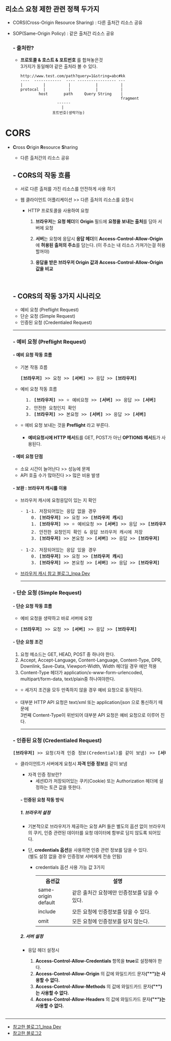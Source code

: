 ## 리소스 요청 제한 관련 정책 두가지

- CORS(Cross-Origin Resource Sharing) : 다른 출처간 리소스 공유
- SOP(Same-Origin Policy) : 같은 출처간 리소스 공유

  ### - 출처란?

  - <b>프로토콜 & 호스트 & 포트번호</b> 를 합쳐놓은것
    <br>3가지가 동일해야 같은 출처라 볼 수 있다.

    ```
    http://www.test.com/path?query=1&string=abc#kk
    ----  ------------  ---- ----------------- ---
    |         |          |           |          |
    protocal  |          |           |          |
            host       path     Query String    |
                                                fragment
                    ------
                      |
                  포트번호(생략가능)
    ```

# CORS

- <b>C</b>ross <b>O</b>rigin <b>R</b>esource <b>S</b>haring

  - 다른 출처간의 리소스 공유

  ## - CORS의 작동 흐름

  - 서로 다른 출처를 가진 리소스를 안전하게 사용 하기

  - 웹 클라이언트 어플리케이션 >> 다른 출처의 리소스를 요청시

    - HTTP 프로토콜을 사용하여 요청

      1. <b>브라우저</b>는 <b>요청 헤더</b>의 <b>Origin</b> 필드에 <b>요청을 보내는 출처</b>를 담아 서버에 요청

      2. <b>서버</b>는 요청에 응답시 <b>응답 헤더</b>의 <b>Access-Control-Allow-Origin</b>에 <b>허용된 출처의 주소</b>를 담는다. (이 주소는 내 리소스 가져가는걸 허용할꺼야)

      3. <b>응답을 받은 브라우저 Origin 값과 Access-Control-Allow-Origin 값을 비교</b>

  <br>

  ## - CORS의 작동 3가지 시나리오

  - 예비 요청 (Preflight Request)
  - 단순 요청 (Simple Request)
  - 인증된 요청 (Credentialed Request)

  <hr>

  ### - 예비 요청 (Preflight Request)

  #### - 예비 요청 작동 흐름

  - 기본 작동 흐름
      <pre><b>[브라우저]</b> >> 요청 >> <b>[서버]</b> >> 응답 >> <b>[브라우저]</b></pre>

  - 예비 요청 작동 흐름

      <pre>
      1. <b>[브라우저]</b> >> ⭐️ 예비요청 >> <b>[서버]</b> >> 응답 >> <b>[서버]</b>
      2. 안전한 요청인지 확인
      3. <b>[브라우저]</b> >> 본요청 >> <b>[서버]</b> >> 응답 >> <b>[서버]</b></pre>

  - ⭐️ 예비 요청 보내는 것을 <b>Preflight</b> 라고 부른다.

    - <b>예비요청시에 HTTP 메서드</b>를 GET, POST가 아닌 <b>OPTIONS 메서드</b>가 사용된다.

  #### - 예비 요청 단점

  - 소요 시간이 늘어난다 >> 성능에 문제
  - API 호출 수가 많아진다 >> 많은 비용 발생

  #### - 보완 : 브라우저 캐시를 이용

  - 브라우저 캐시에 요청응답이 있는 지 확인
    <pre>
    - 1-1. 저장되어있는 응답 없을 경우
        0. <b>[브라우저]</b> >> 요청 >> <b>[브라우저 캐시]</b>
        1. <b>[브라우저]</b> >> ⭐️ 예비요청 >> <b>[서버]</b> >> 응답 >> <b>[브라우저]</b>
        2. 안전한 요청인지 확인 & 응답 브라우저 캐시에 저장
        3. <b>[브라우저]</b> >> 본요청 >> <b>[서버]</b> >> 응답 >> <b>[브라우저]</b>
    
    - 1-2. 저장되어있는 응답 있을 경우
        0. <b>[브라우저]</b> >> 요청 >> <b>[브라우저 캐시]</b>
        3. <b>[브라우저]</b> >> 본요청 >> <b>[서버]</b> >> 응답 >> <b>[브라우저]</b>
    </pre>

  - [브라우저 캐시 참고 블로그\_Inpa Dev](https://inpa.tistory.com/entry/HTTP-%F0%9F%8C%90-%EC%9B%B9-%EB%B8%8C%EB%9D%BC%EC%9A%B0%EC%A0%80%EC%9D%98-%EC%BA%90%EC%8B%9C-%EC%A0%84%EB%9E%B5-Cache-Headers-%EB%8B%A4%EB%A3%A8%EA%B8%B0)

    <hr>

  ### - 단순 요청 (Simple Request)

  #### - 단순 요청 작동 흐름

  - 예비 요청을 생략하고 바로 서버에 요청
  - <pre><b>[브라우저]</b> >> 요청 >> <b>[서버]</b> >> 응답 >> <b>[브라우저]</b></pre>

  #### - 단순 요청 조건

  1. 요청 메소드는 GET, HEAD, POST 중 하나야 한다.
  2. Accept, Accept-Language, Content-Language, Content-Type, DPR, Downlink, Save-Data, Viewport-Width, Width 헤더일 경우 에만 적용
  3. Content-Type 헤더가 application/x-www-form-urlencoded, multipart/form-data, text/plain중 하나여야한다.

  - ⭐️ 세가지 조건을 모두 만족하지 않을 경우 예비 요청으로 동작된다.
  - 대부분 HTTP API 요청은 text/xml 또는 application/json 으로 통신하기 때문에
    <br>3번째 Content-Type이 위반되어 대부분 API 요청은 예비 요청으로 이루어 진다.

    <hr>

  ### - 인증된 요청 (Credentialed Request)

    <pre><b>[브라우저]</b> >> 요청(자격 인증 정보(Credential)를 같이 보냄) >> <b>[서버]</b> >> 응답 >> <b>[브라우저]</b></pre>

  - 클라이언트가 서버에게 요청시 <b>자격 인증 정보</b>를 같이 보냄

    - 자격 인증 정보란?
      - 세션ID가 저장되어있는 쿠키(Cookie) 또는 Authorization 헤더에 설정하는 토큰 값을 뜻한다.

    #### - 인증된 요청 작동 방식

    ##### 1. 브라우저 설정

    - 기본적으로 브라우저가 제공하는 요청 API 들은 별도의 옵션 없이 브라우저의 쿠키, 인증 관련된 데이터를 요청 데이터에 함부로 담지 않도록 되어있다.
    - 단, <b>credentials 옵션</b>을 사용하면 인증 관련 정보를 담을 수 있다.
      <br>(별도 설정 없을 경우 인증정보 서버에게 전송 안됨)

      - credentials 옵션 사용 가능 값 3가지

          <table>
          <tr>
          <th>옵션값</th>
          <th>설명</th>
          </tr>
          <tr>
          <td>same-origin<br>default</td>
          <td>같은 출처간 요청에만 인증정보를 담을 수 있다.</td>
          </tr>
          <tr>
          <td>include</td>
          <td>모든 요청에 인증정보를 담을 수 있다.</td>
          </tr>
          <tr>
          <td>omit</td>
          <td>모든 요청에 인증정보를 담지 않는다.</td>
          </tr>
          </table>

    ##### 2. 서버 설정

    - 응답 헤더 설정시

      1. <b>Access-Control-Allow-Credentials</b> 항목을 <b>true</b>로 설정해야 한다.
      2. <b>Access-Control-Allow-Origin</b> 의 값에 와일드카드 문자<b>("\*")는 사용할 수 없다.</b>
      3. <b>Access-Control-Allow-Methods</b> 의 값에 와일드카드 문자<b>("\*")는 사용할 수 없다.</b>
      4. <b>Access-Control-Allow-Headers</b> 의 값에 와일드카드 문자<b>("\*")는 사용할 수 없다.</b>

      <br>

<hr>

- [참고한 블로그1_Inpa Dev](https://inpa.tistory.com/entry/WEB-%F0%9F%93%9A-CORS-%F0%9F%92%AF-%EC%A0%95%EB%A6%AC-%ED%95%B4%EA%B2%B0-%EB%B0%A9%EB%B2%95-%F0%9F%91%8F)
- [참고한 블로그2](https://evan-moon.github.io/2020/05/21/about-cors/)
